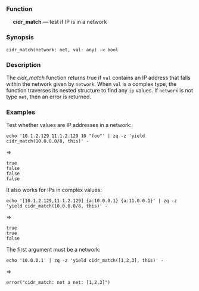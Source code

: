 ### Function

&emsp; **cidr_match** &mdash; test if IP is in a network

### Synopsis

```
cidr_match(network: net, val: any) -> bool
```

### Description

The _cidr_match_ function returns true if `val` contains an IP address that
falls within the network given by `network`.  When `val` is a complex type, the
function traverses its nested structure to find any `ip` values.
If `network` is not type `net`, then an error is returned.

### Examples

Test whether values are IP addresses in a network:
```mdtest-command
echo '10.1.2.129 11.1.2.129 10 "foo"' | zq -z 'yield cidr_match(10.0.0.0/8, this)' -
```
=>
```mdtest-output
true
false
false
false
```
It also works for IPs in complex values:

```mdtest-command
echo '[10.1.2.129,11.1.2.129] {a:10.0.0.1} {a:11.0.0.1}' | zq -z 'yield cidr_match(10.0.0.0/8, this)' -
```
=>
```mdtest-output
true
true
false
```

The first argument must be a network:
```mdtest-command
echo '10.0.0.1' | zq -z 'yield cidr_match([1,2,3], this)' -
```
=>
```mdtest-output
error("cidr_match: not a net: [1,2,3]")
```
